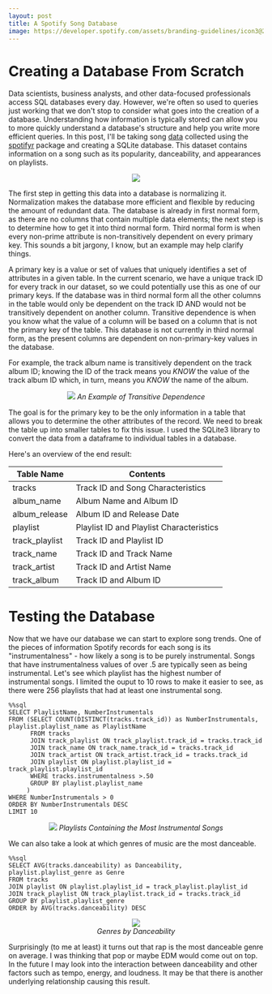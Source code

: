 ```yaml
---
layout: post
title: A Spotify Song Database
image: https://developer.spotify.com/assets/branding-guidelines/icon3@2x.png
---
```



# Creating a Database From Scratch

Data scientists, business analysts, and other data-focused professionals access SQL databases every day. However, we're often so used to queries just working that we don't stop to consider what goes into the creation of a database. Understanding how information is typically stored can allow you to more quickly understand a database's structure and help you write more efficient queries. In this post, I'll be taking song [data](https://github.com/rfordatascience/tidytuesday/blob/master/data/2020/2020-01-21/readme.md) collected using the [spotifyr](https://github.com/charlie86/spotifyr) package and creating a SQLite database. This dataset contains information on a song such as its popularity, danceability, and appearances on playlists.

<p align="center">
<img src ='https://miro.medium.com/proxy/0*dFLgSGmtLC07YQ-L.jpeg'/>
</p>

The first step in getting this data into a database is normalizing it. Normalization makes the database more efficient and flexible by reducing the amount of redundant data. The database is already in first normal form, as there are no columns that contain multiple data elements; the next step is to determine how to get it into third normal form. Third normal form is when every non-prime attribute is non-transitively dependent on every primary key. This sounds a bit jargony, I know, but an example may help clarify things.

A primary key is a value or set of values that uniquely identifies a set of attributes in a given table. In the current scenario, we have a unique track ID for every track in our dataset, so we could potentially use this as one of our primary keys. If the database was in third normal form all the other columns in the table would only be dependent on the track ID AND would not be transitively dependent on another column. Transitive dependence is when you know what the value of a column will be based on a column that is not the primary key of the table. This database is not currently in third normal form, as the present columns are dependent on non-primary-key values in the database. 

For example, the track album name is transitively dependent on the track album ID; knowing the ID of the track means you *KNOW* the value of the track album ID which, in turn, means you *KNOW* the name of the album. 

<p align="center">
<img src ='https://github.com/joekrinke15/JoeKrinke15.github.io/blob/master/img/albuminfo.PNG?raw=true'/>
  <em>An Example of Transitive Dependence</em>
</p>



The goal is for the primary key to be the only information in a table that allows you to determine the other attributes of the record. We need to break the table up into smaller tables to fix this issue. I used the SQLite3 library to convert the data from a dataframe to individual tables in a database. 

Here's an overview of the end result: 

<center>
<table class="tg">
<thead>
  <tr>
    <th class="tg-0pky">Table Name</th>
    <th class="tg-0pky">Contents</th>
  </tr>
</thead>
<tbody>
  <tr>
    <td class="tg-0pky">tracks</td>
    <td class="tg-0pky">Track ID and Song Characteristics</td>
  </tr>
  <tr>
    <td class="tg-0pky">album_name</td>
    <td class="tg-0pky">Album Name and Album ID</td>
  </tr>
  <tr>
    <td class="tg-0pky">album_release</td>
    <td class="tg-0pky">Album ID and Release Date</td>
  </tr>
  <tr>
    <td class="tg-0lax">playlist</td>
    <td class="tg-0lax">Playlist ID and Playlist Characteristics</td>
  </tr>
  <tr>
    <td class="tg-0lax">track_playlist</td>
    <td class="tg-0lax">Track ID and Playlist ID</td>
  </tr>
  <tr>
    <td class="tg-0lax">track_name</td>
    <td class="tg-0lax">Track ID and Track Name</td>
  </tr>
  <tr>
    <td class="tg-0lax">track_artist</td>
    <td class="tg-0lax">Track ID and Artist Name</td>
  </tr>
  <tr>
    <td class="tg-0lax">track_album</td>
    <td class="tg-0lax">Track ID and Album ID</td>
  </tr>
</tbody>
</table>
</center>

# Testing the Database

Now that we have our database we can start to explore song trends. One of the pieces of information Spotify records for each song is its "instrumentalness" - how likely a song is to be purely instrumental. Songs that have instrumentalness values of over .5 are typically seen as being instrumental. Let's see which playlist has the highest number of instrumental songs. I limited the ouput to 10 rows to make it easier to see, as there were 256 playlists that had at least one instrumental song. 

```python3
%%sql 
SELECT PlaylistName, NumberInstrumentals
FROM (SELECT COUNT(DISTINCT(tracks.track_id)) as NumberInstrumentals, playlist.playlist_name as PlaylistName
      FROM tracks
      JOIN track_playlist ON track_playlist.track_id = tracks.track_id
      JOIN track_name ON track_name.track_id = tracks.track_id
      JOIN track_artist ON track_artist.track_id = tracks.track_id
      JOIN playlist ON playlist.playlist_id = track_playlist.playlist_id
      WHERE tracks.instrumentalness >.50
      GROUP BY playlist.playlist_name
     )
WHERE NumberInstrumentals > 0
ORDER BY NumberInstrumentals DESC
LIMIT 10

```
<p align="center">
<img src ='https://github.com/joekrinke15/JoeKrinke15.github.io/blob/master/img/NumberInstrumentals.PNG?raw=true'/>
  <em>Playlists Containing the Most Instrumental Songs</em>
</p>

We can also take a look at which genres of music are the most danceable. 
```python3
%%sql
SELECT AVG(tracks.danceability) as Danceability, playlist.playlist_genre as Genre
FROM tracks
JOIN playlist ON playlist.playlist_id = track_playlist.playlist_id
JOIN track_playlist ON track_playlist.track_id = tracks.track_id
GROUP BY playlist.playlist_genre
ORDER by AVG(tracks.danceability) DESC
```

<p align="center">
<img src ='https://raw.githubusercontent.com/joekrinke15/JoeKrinke15.github.io/master/img/Danceability.PNG'/>
<br>
<em>Genres by Danceability</em>
</p>

Surprisingly (to me at least) it turns out that rap is the most danceable genre on average. I was thinking that pop or maybe EDM would come out on top. In the future I may look into the interaction between danceability and other factors such as tempo, energy, and loudness. It may be that there is another underlying relationship causing this result. 
